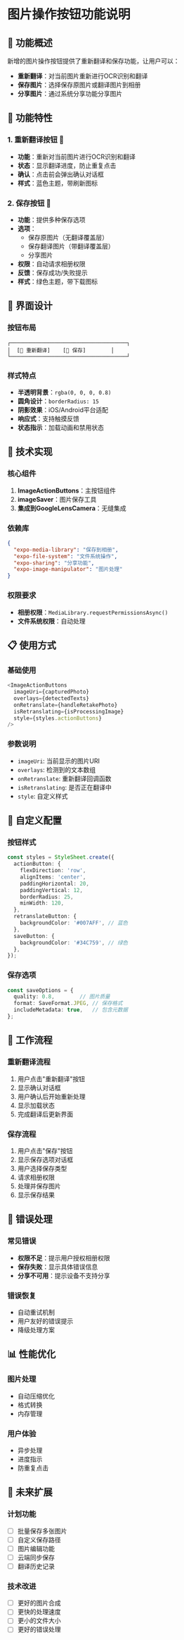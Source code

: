 # 图片操作按钮功能说明

## 🎯 功能概述

新增的图片操作按钮提供了重新翻译和保存功能，让用户可以：
- **重新翻译**：对当前图片重新进行OCR识别和翻译
- **保存图片**：选择保存原图片或翻译图片到相册
- **分享图片**：通过系统分享功能分享图片

## 🚀 功能特性

### 1. 重新翻译按钮 🔄
- **功能**：重新对当前图片进行OCR识别和翻译
- **状态**：显示翻译进度，防止重复点击
- **确认**：点击前会弹出确认对话框
- **样式**：蓝色主题，带刷新图标

### 2. 保存按钮 💾
- **功能**：提供多种保存选项
- **选项**：
  - 保存原图片（无翻译覆盖层）
  - 保存翻译图片（带翻译覆盖层）
  - 分享图片
- **权限**：自动请求相册权限
- **反馈**：保存成功/失败提示
- **样式**：绿色主题，带下载图标

## 📱 界面设计

### 按钮布局
```
┌─────────────────────────────────────┐
│  [🔄 重新翻译]    [💾 保存]        │
└─────────────────────────────────────┘
```

### 样式特点
- **半透明背景**：`rgba(0, 0, 0, 0.8)`
- **圆角设计**：`borderRadius: 15`
- **阴影效果**：iOS/Android平台适配
- **响应式**：支持触摸反馈
- **状态指示**：加载动画和禁用状态

## 🔧 技术实现

### 核心组件
1. **ImageActionButtons**：主按钮组件
2. **imageSaver**：图片保存工具
3. **集成到GoogleLensCamera**：无缝集成

### 依赖库
```json
{
  "expo-media-library": "保存到相册",
  "expo-file-system": "文件系统操作", 
  "expo-sharing": "分享功能",
  "expo-image-manipulator": "图片处理"
}
```

### 权限要求
- **相册权限**：`MediaLibrary.requestPermissionsAsync()`
- **文件系统权限**：自动处理

## 📋 使用方式

### 基础使用
```typescript
<ImageActionButtons
  imageUri={capturedPhoto}
  overlays={detectedTexts}
  onRetranslate={handleRetakePhoto}
  isRetranslating={isProcessingImage}
  style={styles.actionButtons}
/>
```

### 参数说明
- `imageUri`: 当前显示的图片URI
- `overlays`: 检测到的文本数组
- `onRetranslate`: 重新翻译回调函数
- `isRetranslating`: 是否正在翻译中
- `style`: 自定义样式

## 🎨 自定义配置

### 按钮样式
```typescript
const styles = StyleSheet.create({
  actionButton: {
    flexDirection: 'row',
    alignItems: 'center',
    paddingHorizontal: 20,
    paddingVertical: 12,
    borderRadius: 25,
    minWidth: 120,
  },
  retranslateButton: {
    backgroundColor: '#007AFF', // 蓝色
  },
  saveButton: {
    backgroundColor: '#34C759', // 绿色
  },
});
```

### 保存选项
```typescript
const saveOptions = {
  quality: 0.8,        // 图片质量
  format: SaveFormat.JPEG, // 保存格式
  includeMetadata: true,   // 包含元数据
};
```

## 🔄 工作流程

### 重新翻译流程
1. 用户点击"重新翻译"按钮
2. 显示确认对话框
3. 用户确认后开始重新处理
4. 显示加载状态
5. 完成翻译后更新界面

### 保存流程
1. 用户点击"保存"按钮
2. 显示保存选项对话框
3. 用户选择保存类型
4. 请求相册权限
5. 处理并保存图片
6. 显示保存结果

## 🐛 错误处理

### 常见错误
- **权限不足**：提示用户授权相册权限
- **保存失败**：显示具体错误信息
- **分享不可用**：提示设备不支持分享

### 错误恢复
- 自动重试机制
- 用户友好的错误提示
- 降级处理方案

## 📊 性能优化

### 图片处理
- 自动压缩优化
- 格式转换
- 内存管理

### 用户体验
- 异步处理
- 进度指示
- 防重复点击

## 🔮 未来扩展

### 计划功能
- [ ] 批量保存多张图片
- [ ] 自定义保存路径
- [ ] 图片编辑功能
- [ ] 云端同步保存
- [ ] 翻译历史记录

### 技术改进
- [ ] 更好的图片合成
- [ ] 更快的处理速度
- [ ] 更小的文件大小
- [ ] 更好的错误处理

